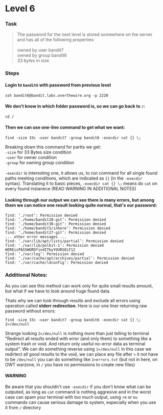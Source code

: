 Level 6
======

### Task

> The password for the next level is stored somewhere on the server and has all of the following properties: <br><br>
owned by user bandit7<br>
owned by group bandit6<br>
33 bytes in size


### Steps

#### Login to `bandit6` with password from previous level
`ssh bandit6@bandit.labs.overthewire.org -p 2220`

#### We don't know in which folder password is, so we can go back to `/`:
`cd /`

#### Then we can use one-line command to get what we want:
`find -size 33c -user bandit7 -group bandit6 -execdir cat {} \;`

Breaking down this command for partts we get: <br>
`-size` for 33 Bytes size condition<br>
`-user` for owner condition<br>
`-group` for owning group condition<br><br>
`-execdir` is interesting one, it allows us, to run command for all single found paths meeting conditions, which are indicated as `{}` (in the `-execdir` syntax). Translating it to basic pieces, `-execdir cat {} \;` means do `cat` on every found instanece (READ WARNING IN ADDITIONAL NOTES)

#### Looking through our output we can see there is many errors, but among them we can notice one result looking quite normal, that's our password:

```
find: ‘./root’: Permission denied
find: ‘./home/bandit28-git’: Permission denied
find: ‘./home/bandit30-git’: Permission denied
find: ‘./home/bandit5/inhere’: Permission denied
find: ‘./home/bandit27-git’: Permission denied
... other error messages ...
find: ‘./var/lib/apt/lists/partial’: Permission denied
find: ‘./var/lib/polkit-1’: Permission denied
HEREisPASSWORDfindITbyYOURSELF12
find: ‘./var/log’: Permission denied
find: ‘./var/cache/apt/archives/partial’: Permission denied
find: ‘./var/cache/ldconfig’: Permission denied
```

### Additional Notes:

As you can see this method can work only for quite small results amount, but what if we have to look around huge found data.

Thats why we can look through results and exclude all errors using operation called **stderr redirection**.
Here is our one liner returning raw password without errors:

`find -size 33c -user bandit7 -group bandit6 -execdir cat {} \; 2>/dev/null`

Strange looking `2>/dev/null` is nothing more than just telling to terminal "Redirect all results ended with error (and only them) to something like a system trash or void. And return only useful no-error data as terminal output". We can do something reverse using `1>/dev/null` in this case we redirtect all good results to the void, we can place any file after `>` it not have to be `/dev/null` you can do something like `2>errors.txt` (but not in here, on OWT warzone, in `/` you have no permissions to create new files)

#### WARNING
Be aware that you shouldn't use `-execdir` if you don't know what can be outputed, as long as `cat` command is nothing aggresive and in the worst case can spam your terminal with too much output, using `rm` or `mv` commands can cause serious damage to system, especially when you use it from `/` directory 










